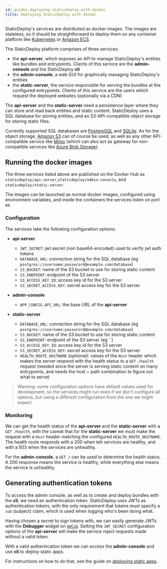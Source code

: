 ```yaml
---
id: guides.deploying-staticdeploy-with-docker
title: Deploying StaticDeploy with docker
---
```


StaticDeploy's services are distributed as docker images. The images are
stateless, so it should be straightforward to deploy them on any container
platform like [Kubernetes](https://kubernetes.io/) or
[Amazon ECS](https://aws.amazon.com/ecs/).

The StaticDeploy platform comprises of three services:

- the **api-server**, which exposes an API to manage StaticDeploy's entities
  like bundles and entrypoints. Clients of this service are the
  **admin-console** and the StaticDeploy **cli**
- the **admin-console**, a web GUI for graphically managing StaticDeploy's
  entities
- the **static-server**, the service responsible for serving the bundles at the
  configured entrypoints. Clients of this service are the users which request
  the deployed websites (optionally via a CDN)

The **api-server** and the **static-server** need a persistence layer where they
can store and read back entities and static content. StaticDeploy uses a SQL
database for storing entities, and an S3-API-compatible object storage for
storing static files.

Currently supported SQL databases are [PostgreSQL](https://www.postgresql.org/)
and [SQLite](https://www.sqlite.org/). As for the object storage,
[Amazon S3](https://aws.amazon.com/s3/) can of course be used, as well as any
other API-compatible service like [Minio](https://minio.io/) (which can also act
as gateway for non-compatible services like
[Azure Blob Storage](https://azure.microsoft.com/en-us/services/blob-storage/)).

## Running the docker images

The three services listed above are published on the Docker Hub as
`staticdeploy/api-server`,`staticdeploy/admin-console`, and
`staticdeploy/static-server`.

The images can be launched as normal docker images, configured using environment
variables, and inside the containers the services listen on port `80`.

### Configuration

The services take the following configuration options:

- **api-server**

  - `JWT_SECRET`: jwt secret (non base64-encoded) used to verify jwt auth tokens
  - `DATABASE_URL`: connection string for the SQL database (eg
    `postgres://username:passwrord@example.com/database`)
  - `S3_BUCKET`: name of the S3 bucket to use for storing static content
  - `S3_ENDPOINT`: endpoint of the S3 server
  - `S3_ACCESS_KEY_ID`: access key id for the S3 server
  - `S3_SECRET_ACCESS_KEY`: secret access key for the S3 server

- **admin-console**

  - `APP_CONFIG_API_URL`: the base URL of the **api-server**

- **static-server**

  - `DATABASE_URL`: connection string for the SQL database (eg
    `postgres://username:passwrord@example.com/database`)
  - `S3_BUCKET`: name of the S3 bucket to use for storing static content
  - `S3_ENDPOINT`: endpoint of the S3 server (eg ``)
  - `S3_ACCESS_KEY_ID`: access key id for the S3 server
  - `S3_SECRET_ACCESS_KEY`: secret access key for the S3 server
  - `HEALTH_ROUTE_HOSTNAME` _(optional)_: values of the `Host` header which
    makes the server respond with the health status to a `GET /health` request
    (needed since the server is serving static content on many entrypoints, and
    needs the host + path combination to figure out what to serve)

> Warning: some configuration options have default values used for development,
> so the services might run even if we don't configure all options, but using a
> different configuration from the one we might expect

### Monitoring

We can get the health status of the **api-server** and the **static-server**
with a `GET /health`, with the caveat that for the **static-server** we must
make the request with a `Host` header matching the configured
`HEALTH_ROUTE_HOSTNAME`. The health route responds with a 200 when teh services
are healthy, and with a 503 when the services are unhealthy.

For the **admin-console**, a `GET /` can be used to determine the health status.
A 200 response means the service is healthy, while everything else means the
service is unhealthy.

## Generating authentication tokens

To access the admin console, as well as to create and deploy bundles with the
**cli**, we need an authentication token. StaticDeploy uses JWTs as
authentication tokens, with the only requirement that tokens must specify a
`sub` (subject) claim, which is used when logging who's been doing what.

Having chosen a secret to sign tokens with, we can easily generate JWTs with the
**Debugger** widget on [jwt.io](https://jwt.io). Setting the `JWT_SECRET`
configuration options of the **api-server** will make the service reject
requests made without a valid token.

With a valid authentication token we can access the **admin-console** and use
**cli** to deploy static apps.

For instructions on how to do that, see the guide on
[deploying static apps](/docs/guides.deploying-static-apps.html).
